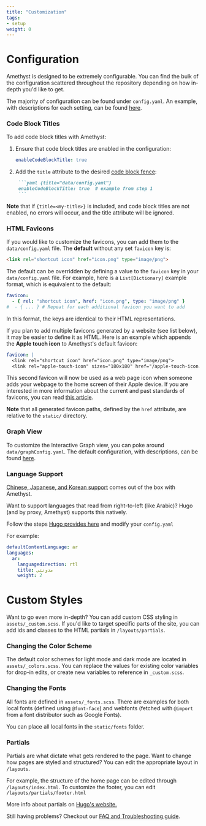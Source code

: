 ```yaml
---
title: "Customization"
tags:
- setup
weight: 0
---
```


# Configuration

Amethyst is designed to be extremely configurable. You can find the bulk of the configuration scattered throughout the repository depending on how in-depth you'd like to get.

The majority of configuration can be found under `config.yaml`. An example, with descriptions for each setting, can be found [here](https://github.com/64bitpandas/amethyst/blob/main/config.yaml).

### Code Block Titles

To add code block titles with Amethyst:

1. Ensure that code block titles are enabled in the configuration:

    ```yaml {title="data/config.yaml", linenos=false}
    enableCodeBlockTitle: true
    ```

2. Add the `title` attribute to the desired [code block
   fence](https://gohugo.io/content-management/syntax-highlighting/#highlighting-in-code-fences):

      ```markdown {linenos=false}
       ```yaml {title="data/config.yaml"}
       enableCodeBlockTitle: true  # example from step 1
       ```
      ```

**Note** that if `{title=<my-title>}` is included, and code block titles are not
enabled, no errors will occur, and the title attribute will be ignored.

### HTML Favicons

If you would like to customize the favicons, you 
can add them to the `data/config.yaml` file. The **default** without any set 
`favicon` key is:

```html {title="layouts/partials/head.html", linenostart=15}
<link rel="shortcut icon" href="icon.png" type="image/png">
```

The default can be overridden by defining a value to the `favicon` key in your 
`data/config.yaml` file. For example, here is a `List[Dictionary]` example format, which is
equivalent to the default:

```yaml {title="data/config.yaml", linenos=false}
favicon:
  - { rel: "shortcut icon", href: "icon.png", type: "image/png" }
#  - { ... } # Repeat for each additional favicon you want to add
```

In this format, the keys are identical to their HTML representations.

If you plan to add multiple favicons generated by a website (see list below), it
may be easier to define it as HTML. Here is an example which appends the 
**Apple touch icon** to Amethyst's default favicon:

```yaml {title="data/config.yaml", linenos=false}
favicon: |
  <link rel="shortcut icon" href="icon.png" type="image/png">
  <link rel="apple-touch-icon" sizes="180x180" href="/apple-touch-icon.png">
```

This second favicon will now be used as a web page icon when someone adds your 
webpage to the home screen of their Apple device. If you are interested in more 
information about the current and past standards of favicons, you can read 
[this article](https://www.emergeinteractive.com/insights/detail/the-essentials-of-favicons/).

**Note** that all generated favicon paths, defined by the `href` 
attribute, are relative to the `static/` directory.

### Graph View

To customize the Interactive Graph view, you can poke around `data/graphConfig.yaml`. The default configuration, with descriptions, can be found [here](https://github.com/64bitpandas/amethyst/blob/main/data/graphConfig.yaml).

### Language Support

[Chinese, Japanese, and Korean support](features/language.md) comes out of the box with Amethyst.

Want to support languages that read from right-to-left (like Arabic)? Hugo (and by proxy, Amethyst) supports this natively.

Follow the steps [Hugo provides here](https://gohugo.io/content-management/multilingual/#configure-languages) and modify your `config.yaml`

For example:

```yaml
defaultContentLanguage: ar
languages:
  ar:
    languagedirection: rtl
    title: مدونتي
    weight: 2
```

# Custom Styles

Want to go even more in-depth? You can add custom CSS styling in `assets/_custom.scss`. If you'd like to target specific parts of the site, you can add ids and classes to the HTML partials in `/layouts/partials`. 

### Changing the Color Scheme
The default color schemes for light mode and dark mode are located in `assets/_colors.scss`. You can replace the values for existing color variables for drop-in edits, or create new variables to reference in `_custom.scss`.

### Changing the Fonts
All fonts are defined in `assets/_fonts.scss`. There are examples for both local fonts (defined using `@font-face`) and webfonts (fetched with `@import` from a font distributor such as Google Fonts).

You can place all local fonts in the `static/fonts` folder.

### Partials
Partials are what dictate what gets rendered to the page. Want to change how pages are styled and structured? You can edit the appropriate layout in `/layouts`.

For example, the structure of the home page can be edited through `/layouts/index.html`. To customize the footer, you can edit `/layouts/partials/footer.html`

More info about partials on [Hugo's website.](https://gohugo.io/templates/partials/)

Still having problems? Checkout our [FAQ and Troubleshooting guide](setup/troubleshooting.md).



